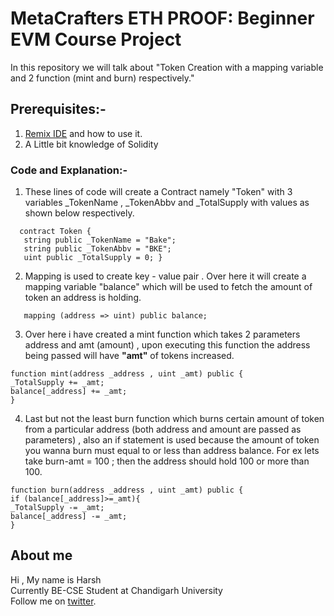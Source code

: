 # MetaCrafters ETH PROOF: Beginner EVM Course Project 
In this repository we will talk about 
"Token Creation with a mapping variable and 2 function (mint and burn) respectively."

## Prerequisites:-

1. [Remix IDE](https://remix.ethereum.org/)  and how to use it.
2. A Little bit knowledge of Solidity

### Code and Explanation:-

1. These lines of code will create a Contract namely "Token" with 3 variables _TokenName , _TokenAbbv and _TotalSupply with values as shown below respectively.

 ```
   contract Token {
    string public _TokenName = "Bake";
    string public _TokenAbbv = "BKE";
    uint public _TotalSupply = 0; }
```
2. Mapping is used to create key - value pair . Over here it will create a mapping variable "balance" which will be used to fetch the amount of token an address is holding.
```
   mapping (address => uint) public balance;
```
3. Over here i have created a mint function which takes 2 parameters address and amt (amount) , upon executing this function the address being passed will have **"amt"** of tokens increased.
```
function mint(address _address , uint _amt) public {
_TotalSupply += _amt;   
balance[_address] += _amt;
}
```
4. Last but not the least burn function which burns certain amount of token from a particular address (both address and amount are passed as parameters) , also an if statement is used because the amount of token you wanna burn must equal to or less than address balance. For ex lets take burn-amt = 100 ; then the address should hold 100 or more than 100.
```
function burn(address _address , uint _amt) public {
if (balance[_address]>=_amt){
_TotalSupply -= _amt;   
balance[_address] -= _amt;
}
```
## About me

Hi , My name is Harsh <br />
Currently BE-CSE Student at Chandigarh University <br />
Follow me on [twitter](https://x.com/anharsh100k).



